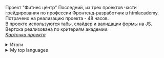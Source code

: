 Проект "Фитнес центр"
Последний, из трех проектов части грейдирования по профессии Фронтенд-разработчик в htmlacademy.<br>
Потрачено на реализацию проекта - 48 часов.<br>
В проекте используются табы, слайдер и валидации формы на JS.<br>
Вертска реализована по критериям академии.<br>
<i><a href="https://docs.google.com/spreadsheets/d/1Q1j3cO-mVtxiVXXoigtRa7MxF1rPhbNSGHhpINl6gr4/edit#gid=1031935164">Карточка проекта</a></i>

<details>
<summary>Итоги</summary>
|--|------------------------:|---------|
|1 |Коэффицент скорости в днях  | 122,22% |
|2 |Коэффицент скорости в часах | 82,96%  |
|3 |Оценка за код-ревью         | 96,00%  |
|4 |Оценка за баг-лист          | 90,00%  |
|5 |Общий балл за качество      | 93,00%  |

</details>

<details>
<summary>My top languages</summary>

| Критерий | Результат |
|-----:|-----------|
|     Коэффицент скорости в днях| 122,22%|
|     Коэффицент скорости в часах| 82,96%    |
|     Оценка за код-ревью| 96,00%       |

</details>
